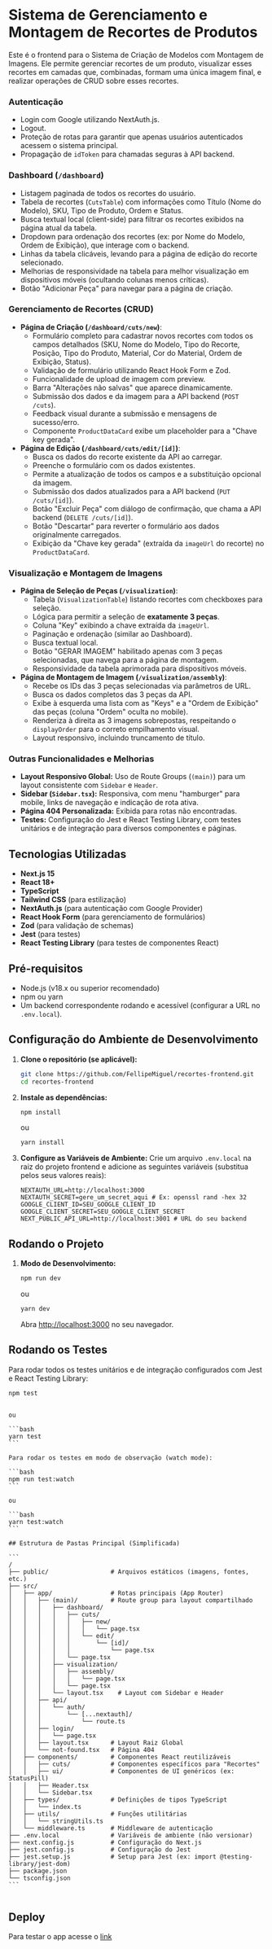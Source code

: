 # Sistema de Gerenciamento e Montagem de Recortes de Produtos

Este é o frontend para o Sistema de Criação de Modelos com Montagem de Imagens. Ele permite gerenciar recortes de um produto, visualizar esses recortes em camadas que, combinadas, formam uma única imagem final, e realizar operações de CRUD sobre esses recortes.

### Autenticação

- Login com Google utilizando NextAuth.js.
- Logout.
- Proteção de rotas para garantir que apenas usuários autenticados acessem o sistema principal.
- Propagação de `idToken` para chamadas seguras à API backend.

### Dashboard (`/dashboard`)

- Listagem paginada de todos os recortes do usuário.
- Tabela de recortes (`CutsTable`) com informações como Título (Nome do Modelo), SKU, Tipo de Produto, Ordem e Status.
- Busca textual local (client-side) para filtrar os recortes exibidos na página atual da tabela.
- Dropdown para ordenação dos recortes (ex: por Nome do Modelo, Ordem de Exibição), que interage com o backend.
- Linhas da tabela clicáveis, levando para a página de edição do recorte selecionado.
- Melhorias de responsividade na tabela para melhor visualização em dispositivos móveis (ocultando colunas menos críticas).
- Botão "Adicionar Peça" para navegar para a página de criação.

### Gerenciamento de Recortes (CRUD)

- **Página de Criação (`/dashboard/cuts/new`)**:
  - Formulário completo para cadastrar novos recortes com todos os campos detalhados (SKU, Nome do Modelo, Tipo do Recorte, Posição, Tipo do Produto, Material, Cor do Material, Ordem de Exibição, Status).
  - Validação de formulário utilizando React Hook Form e Zod.
  - Funcionalidade de upload de imagem com preview.
  - Barra "Alterações não salvas" que aparece dinamicamente.
  - Submissão dos dados e da imagem para a API backend (`POST /cuts`).
  - Feedback visual durante a submissão e mensagens de sucesso/erro.
  - Componente `ProductDataCard` exibe um placeholder para a "Chave key gerada".
- **Página de Edição (`/dashboard/cuts/edit/[id]`)**:
  - Busca os dados do recorte existente da API ao carregar.
  - Preenche o formulário com os dados existentes.
  - Permite a atualização de todos os campos e a substituição opcional da imagem.
  - Submissão dos dados atualizados para a API backend (`PUT /cuts/[id]`).
  - Botão "Excluir Peça" com diálogo de confirmação, que chama a API backend (`DELETE /cuts/[id]`).
  - Botão "Descartar" para reverter o formulário aos dados originalmente carregados.
  - Exibição da "Chave key gerada" (extraída da `imageUrl` do recorte) no `ProductDataCard`.

### Visualização e Montagem de Imagens

- **Página de Seleção de Peças (`/visualization`)**:
  - Tabela (`VisualizationTable`) listando recortes com checkboxes para seleção.
  - Lógica para permitir a seleção de **exatamente 3 peças**.
  - Coluna "Key" exibindo a chave extraída da `imageUrl`.
  - Paginação e ordenação (similar ao Dashboard).
  - Busca textual local.
  - Botão "GERAR IMAGEM" habilitado apenas com 3 peças selecionadas, que navega para a página de montagem.
  - Responsividade da tabela aprimorada para dispositivos móveis.
- **Página de Montagem de Imagem (`/visualization/assembly`)**:
  - Recebe os IDs das 3 peças selecionadas via parâmetros de URL.
  * Busca os dados completos das 3 peças da API.
  * Exibe à esquerda uma lista com as "Keys" e a "Ordem de Exibição" das peças (coluna "Ordem" oculta no mobile).
  * Renderiza à direita as 3 imagens sobrepostas, respeitando o `displayOrder` para o correto empilhamento visual.
  * Layout responsivo, incluindo truncamento de título.

### Outras Funcionalidades e Melhorias

- **Layout Responsivo Global:** Uso de Route Groups (`(main)`) para um layout consistente com `Sidebar` e `Header`.
- **Sidebar (`Sidebar.tsx`):** Responsiva, com menu "hamburger" para mobile, links de navegação e indicação de rota ativa.
- **Página 404 Personalizada:** Exibida para rotas não encontradas.
- **Testes:** Configuração do Jest e React Testing Library, com testes unitários e de integração para diversos componentes e páginas.

## Tecnologias Utilizadas

- **Next.js 15**
- **React 18+**
- **TypeScript**
- **Tailwind CSS** (para estilização)
- **NextAuth.js** (para autenticação com Google Provider)
- **React Hook Form** (para gerenciamento de formulários)
- **Zod** (para validação de schemas)
- **Jest** (para testes)
- **React Testing Library** (para testes de componentes React)

## Pré-requisitos

- Node.js (v18.x ou superior recomendado)
- npm ou yarn
- Um backend correspondente rodando e acessível (configurar a URL no `.env.local`).

## Configuração do Ambiente de Desenvolvimento

1.  **Clone o repositório (se aplicável):**

    ```bash
    git clone https://github.com/FellipeMiguel/recortes-frontend.git
    cd recortes-frontend
    ```

2.  **Instale as dependências:**

    ```bash
    npm install
    ```

    ou

    ```bash
    yarn install
    ```

3.  **Configure as Variáveis de Ambiente:**
    Crie um arquivo `.env.local` na raiz do projeto frontend e adicione as seguintes variáveis (substitua pelos seus valores reais):
    ```env
    NEXTAUTH_URL=http://localhost:3000
    NEXTAUTH_SECRET=gere_um_secret_aqui # Ex: openssl rand -hex 32
    GOOGLE_CLIENT_ID=SEU_GOOGLE_CLIENT_ID
    GOOGLE_CLIENT_SECRET=SEU_GOOGLE_CLIENT_SECRET
    NEXT_PUBLIC_API_URL=http://localhost:3001 # URL do seu backend
    ```

## Rodando o Projeto

1.  **Modo de Desenvolvimento:**

    ```bash
    npm run dev
    ```

    ou

    ```bash
    yarn dev
    ```

    Abra [http://localhost:3000](http://localhost:3000) no seu navegador.

## Rodando os Testes

Para rodar todos os testes unitários e de integração configurados com Jest e React Testing Library:

```bash
npm test
```

````

ou

```bash
yarn test
```

Para rodar os testes em modo de observação (watch mode):

```bash
npm run test:watch
```

ou

```bash
yarn test:watch
```

## Estrutura de Pastas Principal (Simplificada)

```
/
├── public/                 # Arquivos estáticos (imagens, fontes, etc.)
├── src/
│   ├── app/                # Rotas principais (App Router)
│   │   ├── (main)/         # Route group para layout compartilhado
│   │   │   ├── dashboard/
│   │   │   │   ├── cuts/
│   │   │   │   │   ├── new/
│   │   │   │   │   │   └── page.tsx
│   │   │   │   │   └── edit/
│   │   │   │   │       └── [id]/
│   │   │   │   │           └── page.tsx
│   │   │   │   └── page.tsx
│   │   │   ├── visualization/
│   │   │   │   ├── assembly/
│   │   │   │   │   └── page.tsx
│   │   │   │   └── page.tsx
│   │   │   └── layout.tsx    # Layout com Sidebar e Header
│   │   ├── api/
│   │   │   └── auth/
│   │   │       └── [...nextauth]/
│   │   │           └── route.ts
│   │   ├── login/
│   │   │   └── page.tsx
│   │   ├── layout.tsx      # Layout Raiz Global
│   │   └── not-found.tsx   # Página 404
│   ├── components/         # Componentes React reutilizáveis
│   │   ├── cuts/           # Componentes específicos para "Recortes"
│   │   ├── ui/             # Componentes de UI genéricos (ex: StatusPill)
│   │   ├── Header.tsx
│   │   └── Sidebar.tsx
│   ├── types/              # Definições de tipos TypeScript
│   │   └── index.ts
│   ├── utils/              # Funções utilitárias
│   │   └── stringUtils.ts
│   └── middleware.ts       # Middleware de autenticação
├── .env.local              # Variáveis de ambiente (não versionar)
├── next.config.js          # Configuração do Next.js
├── jest.config.js          # Configuração do Jest
├── jest.setup.js           # Setup para Jest (ex: import @testing-library/jest-dom)
├── package.json
└── tsconfig.json
```


````

## Deploy

Para testar o app acesse o [link](http://localhost:3000)

